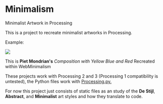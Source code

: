 # Minimalism
Minimalist Artwork in Processing

This is a project to recreate minimalist artworks in Processing.

Example:

<img src="https://github.com/loserwave/WebMinimalism/blob/master/Example.jpg">

This is **Piet Mondrian's** *Composition with Yellow Blue and Red* Recreated within WebMinimalism

These projects work with Processing 2 and 3 (Processing 1 compatibility is untested), the Python files work with <a href="https://github.com/jdf/processing.py">Processing.py.</a>

For now this project just consists of static files as an study of the **De Stijl**, **Abstract**, and **Minimalist** art styles and how they translate to code.

